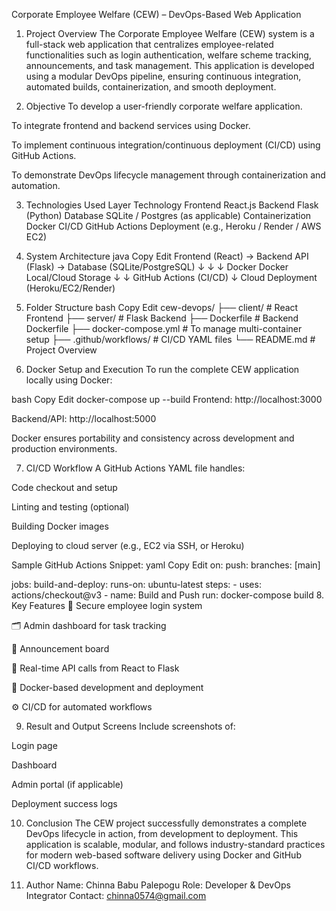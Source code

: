 Corporate Employee Welfare (CEW) – DevOps-Based Web Application
1. Project Overview
The Corporate Employee Welfare (CEW) system is a full-stack web application that centralizes employee-related functionalities such as login authentication, welfare scheme tracking, announcements, and task management. This application is developed using a modular DevOps pipeline, ensuring continuous integration, automated builds, containerization, and smooth deployment.

2. Objective
To develop a user-friendly corporate welfare application.

To integrate frontend and backend services using Docker.

To implement continuous integration/continuous deployment (CI/CD) using GitHub Actions.

To demonstrate DevOps lifecycle management through containerization and automation.

3. Technologies Used
Layer	Technology
Frontend	React.js
Backend	Flask (Python)
Database	SQLite / Postgres (as applicable)
Containerization	Docker
CI/CD	GitHub Actions
Deployment	(e.g., Heroku / Render / AWS EC2)

4. System Architecture
java
Copy
Edit
Frontend (React)  →  Backend API (Flask)  →  Database (SQLite/PostgreSQL)
        ↓                 ↓                      ↓
     Docker            Docker               Local/Cloud Storage
        ↓                 ↓
     GitHub Actions (CI/CD)
        ↓
     Cloud Deployment (Heroku/EC2/Render)
5. Folder Structure
bash
Copy
Edit
cew-devops/
├── client/               # React Frontend
├── server/               # Flask Backend
├── Dockerfile            # Backend Dockerfile
├── docker-compose.yml    # To manage multi-container setup
├── .github/workflows/    # CI/CD YAML files
└── README.md             # Project Overview
6. Docker Setup and Execution
To run the complete CEW application locally using Docker:

bash
Copy
Edit
docker-compose up --build
Frontend: http://localhost:3000

Backend/API: http://localhost:5000

Docker ensures portability and consistency across development and production environments.

7. CI/CD Workflow
A GitHub Actions YAML file handles:

Code checkout and setup

Linting and testing (optional)

Building Docker images

Deploying to cloud server (e.g., EC2 via SSH, or Heroku)

Sample GitHub Actions Snippet:
yaml
Copy
Edit
on:
  push:
    branches: [main]

jobs:
  build-and-deploy:
    runs-on: ubuntu-latest
    steps:
      - uses: actions/checkout@v3
      - name: Build and Push
        run: docker-compose build
8. Key Features
🔐 Secure employee login system

🗂️ Admin dashboard for task tracking

📢 Announcement board

🔄 Real-time API calls from React to Flask

🐳 Docker-based development and deployment

⚙️ CI/CD for automated workflows

9. Result and Output Screens
Include screenshots of:

Login page

Dashboard

Admin portal (if applicable)

Deployment success logs

10. Conclusion
The CEW project successfully demonstrates a complete DevOps lifecycle in action, from development to deployment. This application is scalable, modular, and follows industry-standard practices for modern web-based software delivery using Docker and GitHub CI/CD workflows.

11. Author
Name: Chinna Babu Palepogu
Role: Developer & DevOps Integrator
Contact: chinna0574@gmail.com

